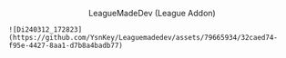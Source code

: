 <p align="center">
LeagueMadeDev (League Addon)

    
    ![Di240312_172823](https://github.com/YsnKey/Leaguemadedev/assets/79665934/32caed74-f95e-4427-8aa1-d7b8a4badb77)

</p>
